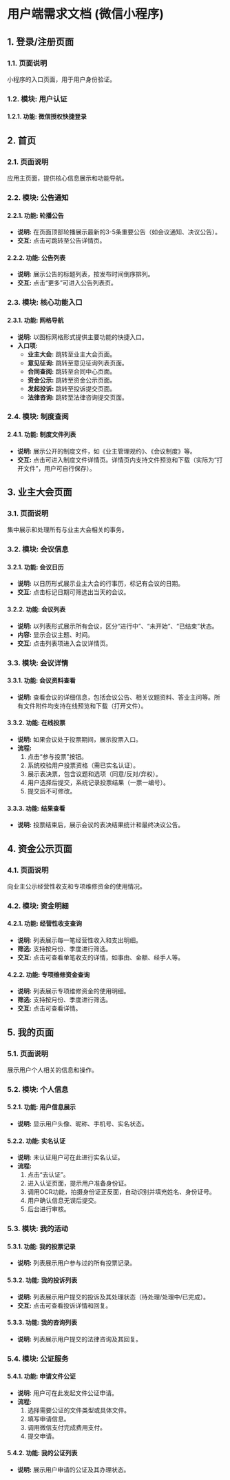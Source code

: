 # 用户端需求文档 (微信小程序)

## 1. 登录/注册页面

### 1.1. 页面说明
小程序的入口页面，用于用户身份验证。

### 1.2. 模块: 用户认证

#### 1.2.1. 功能: 微信授权快捷登录


## 2. 首页

### 2.1. 页面说明
应用主页面，提供核心信息展示和功能导航。

### 2.2. 模块: 公告通知
#### 2.2.1. 功能: 轮播公告
- **说明:** 在页面顶部轮播展示最新的3-5条重要公告（如会议通知、决议公告）。
- **交互:** 点击可跳转至公告详情页。

#### 2.2.2. 功能: 公告列表
- **说明:** 展示公告的标题列表，按发布时间倒序排列。
- **交互:** 点击“更多”可进入公告列表页。

### 2.3. 模块: 核心功能入口
#### 2.3.1. 功能: 网格导航
- **说明:** 以图标网格形式提供主要功能的快捷入口。
- **入口项:**
    - **业主大会:** 跳转至业主大会页面。
    - **意见征询:** 跳转至意见征询列表页面。
    - **合同查阅:** 跳转至合同中心页面。
    - **资金公示:** 跳转至资金公示页面。
    - **发起投诉:** 跳转至投诉提交页面。
    - **法律咨询:** 跳转至法律咨询提交页面。

### 2.4. 模块: 制度查阅
#### 2.4.1. 功能: 制度文件列表
- **说明:** 展示公开的制度文件，如《业主管理规约》、《会议制度》等。
- **交互:** 点击可进入制度文件详情页。详情页内支持文件预览和下载（实际为“打开文件”，用户可自行保存）。

## 3. 业主大会页面

### 3.1. 页面说明
集中展示和处理所有与业主大会相关的事务。

### 3.2. 模块: 会议信息
#### 3.2.1. 功能: 会议日历
- **说明:** 以日历形式展示业主大会的行事历，标记有会议的日期。
- **交互:** 点击标记日期可筛选出当天的会议。

#### 3.2.2. 功能: 会议列表
- **说明:** 以列表形式展示所有会议，区分“进行中”、“未开始”、“已结束”状态。
- **内容:** 显示会议主题、时间。
- **交互:** 点击列表项进入会议详情页。

### 3.3. 模块: 会议详情
#### 3.3.1. 功能: 会议资料查看
- **说明:** 查看会议的详细信息，包括会议公告、相关议题资料、答业主问等。所有文件附件均支持在线预览和下载（打开文件）。

#### 3.3.2. 功能: 在线投票
- **说明:** 如果会议处于投票期间，展示投票入口。
- **流程:**
    1. 点击“参与投票”按钮。
    2. 系统校验用户投票资格（需已实名认证）。
    3. 展示表决票，包含议题和选项（同意/反对/弃权）。
    4. 用户选择后提交，系统记录投票结果（一票一编号）。
    5. 提交后不可修改。

#### 3.3.3. 功能: 结果查看
- **说明:** 投票结束后，展示会议的表决结果统计和最终决议公告。

## 4. 资金公示页面

### 4.1. 页面说明
向业主公示经营性收支和专项维修资金的使用情况。

### 4.2. 模块: 资金明細
#### 4.2.1. 功能: 经营性收支查询
- **说明:** 列表展示每一笔经营性收入和支出明细。
- **筛选:** 支持按月份、季度进行筛选。
- **交互:** 点击可查看单笔收支的详情，如事由、金额、经手人等。

#### 4.2.2. 功能: 专项维修资金查询
- **说明:** 列表展示专项维修资金的使用明细。
- **筛选:** 支持按月份、季度进行筛选。
- **交互:** 点击可查看详情。

## 5. 我的页面

### 5.1. 页面说明
展示用户个人相关的信息和操作。

### 5.2. 模块: 个人信息
#### 5.2.1. 功能: 用户信息展示
- **说明:** 显示用户头像、昵称、手机号、实名状态。

#### 5.2.2. 功能: 实名认证
- **说明:** 未认证用户可在此进行实名认证。
- **流程:**
    1. 点击“去认证”。
    2. 进入认证页面，提示用户准备身份证。
    3. 调用OCR功能，拍摄身份证正反面，自动识别并填充姓名、身份证号。
    4. 用户确认信息无误后提交。
    5. 后台进行审核。

### 5.3. 模块: 我的活动
#### 5.3.1. 功能: 我的投票记录
- **说明:** 列表展示用户参与过的所有投票记录。

#### 5.3.2. 功能: 我的投诉列表
- **说明:** 列表展示用户提交的投诉及其处理状态（待处理/处理中/已完成）。
- **交互:** 点击可查看投诉详情和回复。

#### 5.3.3. 功能: 我的咨询列表
- **说明:** 列表展示用户提交的法律咨询及其回复。

### 5.4. 模块: 公证服务
#### 5.4.1. 功能: 申请文件公证
- **说明:** 用户可在此发起文件公证申请。
- **流程:**
    1. 选择需要公证的文件类型或具体文件。
    2. 填写申请信息。
    3. 调用微信支付完成费用支付。
    4. 提交申请。

#### 5.4.2. 功能: 我的公证列表
- **说明:** 展示用户申请的公证及其办理状态。
